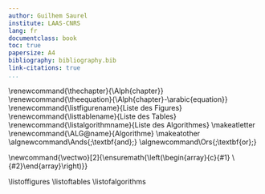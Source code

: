 ```yaml
---
author: Guilhem Saurel
institute: LAAS-CNRS
lang: fr
documentclass: book
toc: true
papersize: A4
bibliography: bibliography.bib
link-citations: true
...
```


\renewcommand{\thechapter}{\Alph{chapter}}
\renewcommand{\theequation}{\Alph{chapter}-\arabic{equation}}
\renewcommand{\listfigurename}{Liste des Figures}
\renewcommand{\listtablename}{Liste des Tables}
\renewcommand{\listalgorithmname}{Liste des Algorithmes}
\makeatletter
\renewcommand{\ALG@name}{Algorithme}
\makeatother
\algnewcommand\Ands{\;\textbf{and}\;}
\algnewcommand\Ors{\;\textbf{or}\;}

\newcommand{\vectwo}[2]{\ensuremath{\left(\begin{array}{c}{#1} \\ {#2}\end{array}\right)}}

\listoffigures
\listoftables
\listofalgorithms

